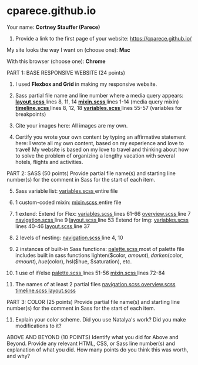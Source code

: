# cparece.github.io
Your name: 
<b>Cortney Stauffer (Parece)</b>

1. Provide a link to the first page of your website: <a href="https://cparece.github.io/">https://cparece.github.io/</a>

My site looks the way I want on (choose one): <b>Mac</b>

With this browser (choose one): <b>Chrome </b>

PART 1: BASE RESPONSIVE WEBSITE (24 points)

1. I used <b> Flexbox and Grid </b> in making my responsive website.

2. Sass partial file name and line number where a media query appears:
<b> <a href="cparece.github.io/styles/_layout.scss"> layout.scss </a> </b>lines 8, 11, 14
<b> <a href="cparece.github.io/styles/_mixin.scss"> mixin.scss </a> </b>lines 1-14 (media query mixin)
<b> <a href="cparece.github.io/styles/_timeline.scss"> timeline.scss </a></b> lines 8, 12, 18
<b><a href="cparece.github.io/styles/_variables.scss"> variables.scss </a> </b> lines 55-57 (variables for breakpoints)

3. Cite your images here: All images are my own.

4. Certify you wrote your own content by typing an affirmative statement here: I wrote all my own content, based on my experience and love to travel! My website is based on my love to travel and thinking about how to solve the problem of organizing a lengthy vacation with several hotels, flights and activities.

PART 2: SASS (50 points)
Provide partial file name(s) and starting line number(s) for the comment in Sass for the start of each item.

5. Sass variable list: 
       <a href="cparece.github.io/styles/_variables.scss"> variables.scss </a> entire file
      

6. 1 custom-coded mixin:
       <a href="cparece.github.io/styles/_mixin.scss"> mixin.scss </a> entire file


7. 1 extend:
Extend for Flex:
       <a href="cparece.github.io/styles/_variables.scss"> variables.scss </a> lines 61-66
       <a href="cparece.github.io/styles/_overview.scss"> overview.scss </a> line 7
       <a href="cparece.github.io/styles/_navigation.scss"> navigation.scss </a> line 9
       <a href="cparece.github.io/styles/_layout.scss"> layout.scss </a> line 53
Extend for Img:
       <a href="cparece.github.io/styles/_variables.scss"> variables.scss </a> lines 40-46
       <a href="cparece.github.io/styles/_layout.scss"> layout.scss </a> line 37

8. 2 levels of nesting:
       <a href="cparece.github.io/styles/_navigation.scss"> navigation.scss </a> line 4, 10

9. 2 instances of built-in Sass functions:
       <a href="cparece.github.io/styles/_palette.scss"> palette.scss </a> most of palette file includes built in sass functions lighten($color, $amount), darken($color, $amount), hue($color), hsl($hue, $saturation), etc.

10. 1 use of if/else
       <a href="cparece.github.io/styles/_palette.scss"> palette.scss </a> lines 51-56
       <a href="cparece.github.io/styles/_mixin.scss"> mixin.scss </a> lines 72-84

11. The names of at least 2 partial files
       <a href="cparece.github.io/styles/_navigation.scss"> navigation.scss </a>
       <a href="cparece.github.io/styles/_overview.scss"> overview.scss </a>
       <a href="cparece.github.io/styles/_timeline.scss"> timeline.scss </a>
       <a href="cparece.github.io/styles/_layout.scss"> layout.scss </a>


PART 3: COLOR  (25 points)
Provide partial file name(s) and starting line number(s) for the comment in Sass for the start of each item.

11. Explain your color scheme. Did you use Natalya's work? Did you make modifications to it?




ABOVE AND BEYOND (10 POINTS)
Identify what you did for Above and Beyond. Provide any relevant HTML, CSS, or Sass line number(s) and explanation of what you did. How many points do you think this was worth, and why?



